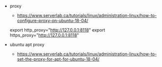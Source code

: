 - proxy
  - https://www.serverlab.ca/tutorials/linux/administration-linux/how-to-configure-proxy-on-ubuntu-18-04/

  export http_proxy="http://127.0.0.1:8118"
  export https_proxy="http://127.0.0.1:8118"
- ubuntu apt proxy
  - https://www.serverlab.ca/tutorials/linux/administration-linux/how-to-set-the-proxy-for-apt-for-ubuntu-18-04/
